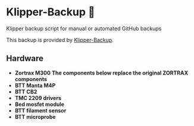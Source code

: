 # Klipper-Backup 💾 
Klipper backup script for manual or automated GitHub backups 

This backup is provided by [Klipper-Backup](https://github.com/Staubgeborener/klipper-backup).


## Hardware
- **Zortrax M300** 
**The components below replace the original ZORTRAX components**
- **BTT Manta M4P**
- **BTT CB2**
- **TMC 2209 drivers**
- **Bed mosfet module**
- **BTT filament sensor**
- **BTT microprobe**
